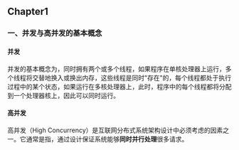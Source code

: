 ## Chapter1

### 一、并发与高并发的基本概念

#### 并发

并发的基本概念为，同时拥有两个或多个线程，如果程序在单核处理器上运行，多个线程将交替地换入或换出内存，这些线程是同时"存在"的，每个线程都处于执行过程中的某个状态，如果运行在多核处理器上，此时，程序中的每个线程都将分配到一个处理器核上，因此可以同时运行。

#### 高并发

高并发（High Concurrency）是互联网分布式系统架构设计中必须考虑的因素之一。它通常是指，通过设计保证系统能够**同时并行处理**很多请求。
